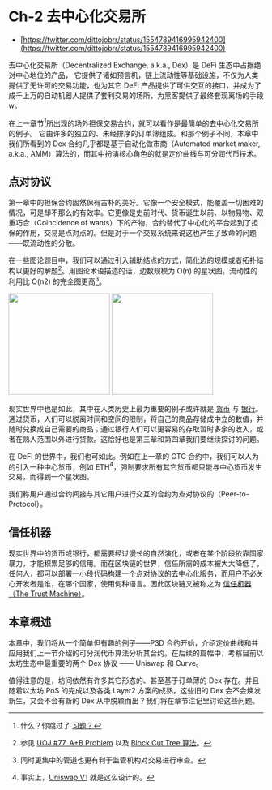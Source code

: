 # Ch-2 去中心化交易所
- [https://twitter.com/dittojobrr/status/1554789416995942400](https://twitter.com/dittojobrr/status/1554789416995942400)

去中心化交易所（Decentralized Exchange, a.k.a., Dex）是 DeFi 生态中占据绝对中心地位的产品，
它提供了诸如预言机，链上流动性等基础设施，不仅为人类提供了无许可的交易功能，也为其它 DeFi 产品提供了可供交互的接口，并成为了成千上万的自动机器人提供了套利交易的场所，为黑客提供了最终套现离场的手段w。

在上一章节[^1]所出现的场外担保交易合约，就可以看作是最简单的去中心化交易所的例子。
它由许多的独立的、未经排序的订单簿组成。和那个例子不同，本章中我们所看到的 Dex 合约几乎都是基于自动化做市商（Automated market maker, a.k.a., AMM）算法的，而其中扮演核心角色的就是定价曲线与可分润代币技术。

## 点对协议

第一章中的担保合约固然保有古朴的美好。它像一个安全模式，能覆盖一切困难的情况，可是却不那么的有效率。它更像是史前时代、货币诞生以前、以物易物、双重巧合（Coincidence of wants）下的产物，合约替代了中心化的平台起到了担保的作用，交易是点对点的。但是对于一个交易系统来说这也产生了致命的问题——既流动性的分散。

在一些图论题目中，我们可以通过引入辅助结点的方式，简化边的规模或者拓扑结构以更好的解题[^2]。用图论术语描述的话，边数规模为 O(n) 的星状图，流动性的利用比 O(n2) 的完全图更高[^3]。

<img src="https://upload.wikimedia.org/wikipedia/commons/4/49/Star_network_7.svg"  width="200" />

<img src="https://upload.wikimedia.org/wikipedia/commons/9/9e/Complete_graph_K7.svg"  width="200" />

现实世界中也是如此，其中在人类历史上最为重要的例子或许就是 [货币]() 与 [银行]()。通过货币，人们可以脱离时间和空间的限制，将自己的商品存储成中立的数值，并随时兑换成自己需要的商品；通过银行人们可以更容易的存取暂时多余的收入，或者在熟人范围以外进行贷款。这恰好也是第三章和第四章我们要继续探讨的问题。

在 DeFi 的世界中，我们也可如此。例如在上一章的 OTC 合约中，我们可以人为的引入一种中心货币，例如 ETH[^4]，强制要求所有其它货币都只能与中心货币发生交易，而得到一个星状图。

我们称用户通过合约间接与其它用户进行交互的合约为点对协议的（Peer-to-Protocol）。

## 信任机器

现实世界中的货币或银行，都需要经过漫长的自然演化，或者在某个阶段依靠国家暴力，才能积累足够的信用。而在区块链的世界，信任所需的成本被大大降低了，任何人，都可以部署一小段代码构建一个点对协议的去中心化服务，而用户不必关心开发者是谁，在哪个国家，使用何种语言。因此区块链又被称之为 [信任机器（The Trust Machine）](https://computationallegalstudies.com/2015/10/30/the-trust-machine-the-technology-behind-bitcoin-could-transform-how-the-economy-works-via-the-economist/)。

[^1]: 什么？你跳过了 [习题？](/Ch-1%20快速入门/Problems.html)
[^2]: 参见 [UOJ #77. A+B Problem](https://www.shuizilong.com/house/archives/uoj-77-ab-problem/) 以及 [Block Cut Tree 算法](https://github.com/ShahjalalShohag/code-library/blob/master/Graph%20Theory/Block%20Cut%20Tree.cpp)。
[^3]: 同时更集中的管道也更有利于监管机构对交易进行审查。
[^4]: 事实上，[Uniswap V1](https://hackmd.io/@HaydenAdams/HJ9jLsfTz) 就是这么设计的。


## 本章概述

本章中，我们将从一个简单但有趣的例子——P3D 合约开始，介绍定价曲线和并应用我们上一节介绍的可分润代币算法分析其合约。在后续的篇幅中，考察目前以太坊生态中最重要的两个 Dex 协议 —— Uniswap 和 Curve。

值得注意的是，坊间依然有许多其它形态的、甚至基于订单薄的 Dex 存在。并且随着以太坊 PoS 的完成以及各类 Layer2 方案的成熟，这些旧的 Dex 会不会焕发新生，又会不会有新的 Dex 从中脱颖而出？我们将在章节注记里讨论这些问题。